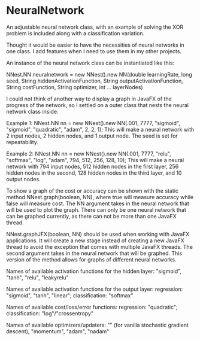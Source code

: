 # NeuralNetwork
An adjustable neural network class, with an example of solving the XOR problem is included along with a classification variation.

Thought it would be easier to have the necessities of neural networks in one class. I add features when I need to use them in my other projects.

An instance of the neural network class can be instantiated like this:

NNest.NN neuralnetwork = new NNest().new NN(double learningRate, long seed, String hiddenActivationFunction, String outputActivationFunction, String costFunction, String optimizer, int ... layerNodes)

I could not think of another way to display a graph in JavaFX of the progress of the network, so I settled on a outer class that nests the neural network class inside.

Example 1: NNest.NN nn = new NNest().new NN(.001, 7777, "sigmoid", "sigmoid", "quadratic", "adam", 2, 2, 1);
This will make a neural network with 2 input nodes, 2 hidden nodes, and 1 output node.
The seed is set for repeatability.

Example 2: NNest.NN nn = new NNest().new NN(.001, 7777, "relu", "softmax", "log", "adam", 794, 512, 256, 128, 10); 
This will make a neural network with 794 input nodes, 512 hidden nodes in the first layer, 256 hidden nodes in the second, 128 hidden nodes in the third layer, and 10 output nodes.

To show a graph of the cost or accuracy can be shown with the static method NNest.graph(boolean, NN), where true will measure accuracy while false will measure cost. The NN argument takes in the neural network that will be used to plot the graph. There can only be one neural network that can be graphed currently, as there can not be more than one JavaFX thread.

NNest.graphJFX(boolean, NN) should be used when working with JavaFX applications. It will create a new stage instead of creating a new JavaFX thread to avoid the exception that comes with multiple JavaFX threads. The second argument takes in the neural network that will be graphed. This version of the method allows for graphs of different neural networks.

Names of available activation functions for the hidden layer: "sigmoid", "tanh", "relu", "leakyrelu"

Names of available activation functions for the output layer: regression: "sigmoid", "tanh", "linear"; classification: "softmax"

Names of available cost/loss/error functions: regression: "quadratic"; classification: "log"/"crossentropy"

Names of available optimizers/updaters: "" (for vanilla stochastic gradient descent), "momentum", "adam", "nadam"
